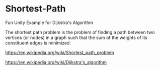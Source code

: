 # Shortest-Path
Fun Unity Example for Dijkstra's Algorithm

The shortest path problem is the problem of finding a path between two vertices (or nodes) in a graph such that the sum of the weights of its constituent edges is minimized.

https://en.wikipedia.org/wiki/Shortest_path_problem

https://en.wikipedia.org/wiki/Dijkstra's_algorithm
